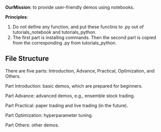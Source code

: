 **OurMission**: to provide user-friendly demos using notebooks. 

**Principles**: 

1) Do not define any function, and put these functins to .py out of tutorials_notebook and tutorials_python.
2) The first part is installing commands. Then the second part is copied from the corresponding .py from tutorials_python.

## File Structure

There are five parts: Introduction, Advance, Practical, Optimization, and Others.

Part Introduction: basic demos, which are prepared for beginners.

Part Advance: advanced demos, e.g., ensemble stock trading.

Part Practical: paper trading and live trading (in the future).

Part Optimization: hyperparameter tuning.

Part Others: other demos.



